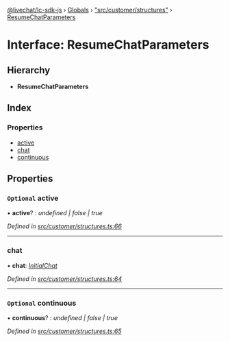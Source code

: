[@livechat/lc-sdk-js](../README.md) › [Globals](../globals.md) › ["src/customer/structures"](../modules/_src_customer_structures_.md) › [ResumeChatParameters](_src_customer_structures_.resumechatparameters.md)

# Interface: ResumeChatParameters

## Hierarchy

* **ResumeChatParameters**

## Index

### Properties

* [active](_src_customer_structures_.resumechatparameters.md#optional-active)
* [chat](_src_customer_structures_.resumechatparameters.md#chat)
* [continuous](_src_customer_structures_.resumechatparameters.md#optional-continuous)

## Properties

### `Optional` active

• **active**? : *undefined | false | true*

*Defined in [src/customer/structures.ts:66](https://github.com/livechat/lc-sdk-js/blob/8143b05/src/customer/structures.ts#L66)*

___

###  chat

• **chat**: *[InitialChat](_src_objects_index_.initialchat.md)*

*Defined in [src/customer/structures.ts:64](https://github.com/livechat/lc-sdk-js/blob/8143b05/src/customer/structures.ts#L64)*

___

### `Optional` continuous

• **continuous**? : *undefined | false | true*

*Defined in [src/customer/structures.ts:65](https://github.com/livechat/lc-sdk-js/blob/8143b05/src/customer/structures.ts#L65)*
